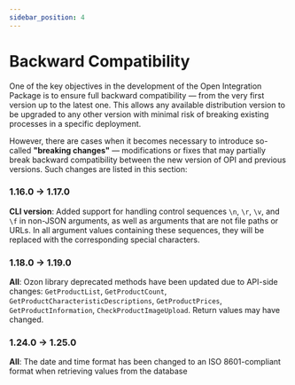 ```yaml
---
sidebar_position: 4
---
```


# Backward Compatibility

One of the key objectives in the development of the Open Integration Package is to ensure full backward compatibility — from the very first version up to the latest one. This allows any available distribution version to be upgraded to any other version with minimal risk of breaking existing processes in a specific deployment.

However, there are cases when it becomes necessary to introduce so-called **"breaking changes"** — modifications or fixes that may partially break backward compatibility between the new version of OPI and previous versions. Such changes are listed in this section:

### 1.16.0 -> 1.17.0

**CLI version**: Added support for handling control sequences `\n`, `\r`, `\v`, and `\f` in non-JSON arguments, as well as arguments that are not file paths or URLs. In all argument values containing these sequences, they will be replaced with the corresponding special characters.

### 1.18.0 -> 1.19.0

**All**: Ozon library deprecated methods have been updated due to API-side changes: `GetProductList`, `GetProductCount`, `GetProductCharacteristicDescriptions`, `GetProductPrices`, `GetProductInformation`, `CheckProductImageUpload`. Return values may have changed.

### 1.24.0 -> 1.25.0

**All**: The date and time format has been changed to an ISO 8601-compliant format when retrieving values from the database